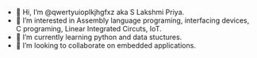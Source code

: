 - 👋 Hi, I’m @qwertyuioplkjhgfxz aka S Lakshmi Priya.
- 👀 I’m interested in Assembly language programing, interfacing devices, C programing, Linear Integrated Circuts, IoT.
- 🌱 I’m currently learning python and data stuctures.
- 💞️ I’m looking to collaborate on embedded applications.

<!---
qwertyuioplkjhgfxz/qwertyuioplkjhgfxz is a ✨ special ✨ repository because its `README.md` (this file) appears on your GitHub profile.
You can click the Preview link to take a look at your changes.
--->
